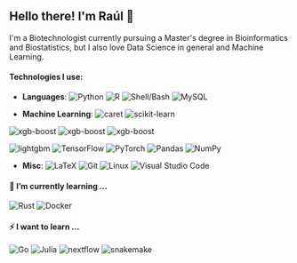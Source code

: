 ## Hello there! I'm Raúl 👋

I'm a Biotechnologist currently pursuing a Master's degree in Bioinformatics and Biostatistics, but I also love Data Science in general and Machine Learning.

#### Technologies I use:

* **Languages**:
![Python](https://img.shields.io/badge/Python-ffe052?style=flat&logo=python)
![R](https://img.shields.io/badge/r-%23276DC3.svg?style=flat&logo=r&logoColor=white)
![Shell/Bash](https://img.shields.io/badge/shell_script%20-%23121011.svg?&style=flat&logo=gnu-bash&logoColor=white)
![MySQL](https://img.shields.io/badge/MySQL-00000F?style=flat&logo=mysql&logoColor=white)

* **Machine Learning**:
![caret](https://img.shields.io/badge/caret-%23F7931E.svg?style=flat&logo=lightgbm&logoColor=white)
![scikit-learn](https://img.shields.io/badge/scikit--learn-%23F7931E.svg?style=flat&logo=scikit-learn&logoColor=white)

![xgb-boost](https://img.shields.io/badge/xgboost-%23F7931E.svg?style=flat&logo=xgboost&logoColor=white)
![xgb-boost](https://img.shields.io/badge/xgboost-%23F7931E.svg?style=flat&logo=XGB&logoColor=white)
![xgb-boost](https://img.shields.io/badge/xgboost-%23F7931E.svg?style=flat&logo=XGBoost&logoColor=white)

![lightgbm](https://img.shields.io/badge/lightgbm-%23F7931E.svg?style=flat&logo=lightgbm&logoColor=white)
![TensorFlow](https://img.shields.io/badge/TensorFlow-FF6F00?style=flat&logo=tensorflow&logoColor=white)
![PyTorch](https://img.shields.io/badge/PyTorch-EE4C2C?style=flat&logo=pytorch&logoColor=white)
![Pandas](https://img.shields.io/badge/pandas-%23150458.svg?style=flat&logo=pandas&logoColor=white)
![NumPy](https://img.shields.io/badge/numpy-%23013243.svg?style=flat&logo=numpy&logoColor=white)

* **Misc**:
![LaTeX](https://img.shields.io/badge/latex-%23008080.svg?&style=flat&logo=latex&logoColor=white)
![Git](https://img.shields.io/badge/Git-white?style=flat&logo=git)
![Linux](https://img.shields.io/badge/Linux-FCC624?style=flat&logo=linux&logoColor=black)
![Visual Studio Code](https://img.shields.io/badge/Visual%20Studio%20Code-007ACC?style=flat&logo=visualstudiocode)

#### 🌱 I’m currently learning ...
![Rust](https://img.shields.io/badge/Rust-000000?style=flat&logo=rust)
![Docker](https://img.shields.io/badge/Docker-white?style=flat&logo=docker)

#### ⚡ I want to learn ...
![Go](https://img.shields.io/badge/Go-00ADD8?style=flat&logo=go&logoColor=white)
![Julia](https://img.shields.io/badge/Julia-purple?style=flat&logo=julia&logoColor=white)
![nextflow](https://img.shields.io/badge/nextflow-00ADD8?style=flat&logo=Nextflow&logoColor=white)
![snakemake](https://img.shields.io/badge/Snakemake-00ADD8?style=flat&logo=Snakemake&logoColor=white)